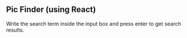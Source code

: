 

## Pic Finder (using React)

Write the search term inside the input box and press enter to get search results.

